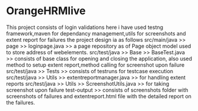 # OrangeHRMlive
This project consists of login validations
here i have used testng framework,maven for dependancy management,utils for screenshots and extent report for failures
the project design ia as follows 
src/main/java >> page >> loginpage.java >> a page repository as of Page object model used to store address of webelements.
src/test/java >> Base >> BaseTest.java >> consists of base class for opening and closing the application, also used method to setup extent report,method calling for screenshot upon failure
src/test/java >> Tests >> consists of testruns for testcase execution
src/test/java >> Utils >> extentreportmanager.java >> for handling extent reports
src/test/java >> Utils >> ScreenshotUtils.java >> for taking screenshot upon failure
test-output >> consists of screenshots folder with screenshots of failures and extentreport.html file with the detailed report on the failures.

